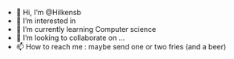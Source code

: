- 👋 Hi, I’m @Hilkensb
- 👀 I’m interested in 
- 🌱 I’m currently learning Computer science
- 💞️ I’m looking to collaborate on ...
- 📫 How to reach me : maybe send one or two fries (and a beer)

<!---
Hilkensb/Hilkensb is a ✨ special ✨ repository because its `README.md` (this file) appears on your GitHub profile.
You can click the Preview link to take a look at your changes.
--->
